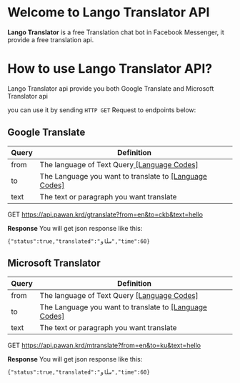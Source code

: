 # Welcome to Lango Translator API

**Lango Translator** is a free Translation chat bot in Facebook Messenger, it provide a free translation api.

# How to use Lango Translator API?
Lango Translator api provide you both Google Translate and Microsoft Translator api 

you can use it by sending `HTTP GET` Request to endpoints below:

## Google Translate

| Query | Definition |
|--|--|
| from | The language of Text Query[ \[Language Codes\]](https://cloud.google.com/translate/docs/languages)|
| to | The Language you want to translate to [ \[Language Codes\]](https://cloud.google.com/translate/docs/languages)|
| text | The text or paragraph you want translate |


GET https://api.pawan.krd/gtranslate?from=en&to=ckb&text=hello

**Response**
You will get json response like this:

    {"status":true,"translated":"سڵاو","time":60}


## Microsoft Translator

| Query | Definition |
|--|--|
| from | The language of Text Query [ \[Language Codes\]](https://docs.microsoft.com/en-us/azure/cognitive-services/translator/language-support)|
| to | The Language you want to translate to [ \[Language Codes\]](https://docs.microsoft.com/en-us/azure/cognitive-services/translator/language-support)|
| text | The text or paragraph you want translate |


GET https://api.pawan.krd/mtranslate?from=en&to=ku&text=hello

**Response**
You will get json response like this:

    {"status":true,"translated":"سڵاو","time":60}


